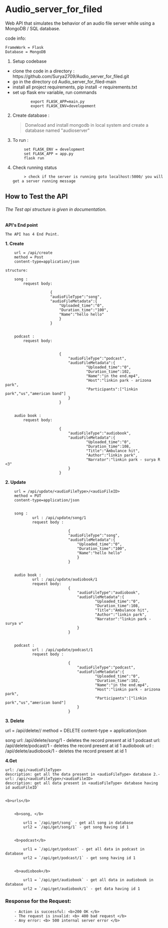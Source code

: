 # Audio_server_for_filed
Web API that simulates the behavior of an audio file  server while using a MongoDB /  SQL database.

code info:

    FrameWork = Flask
    Database = MongoDB





1. Setup codebase

<ul>


<li> clone the code in a directory : https://github.com/Surya2709/Audio_server_for_filed.git</li>

<li> go in the directory cd Audio_server_for_filed-main </li>
<li> install all project requirements, pip install -r requirements.txt </li>
<li> set up flask env variable, run commands
        
            export FLASK_APP=main.py
            export FLASK_ENV=developement
</li>


</ul>

2.  Create database : 

    >  Donwload and install mongodb in local system and create a database named "audioserver"


3. To run :

            set FLASK_ENV = development
            set FLASK_APP = app.py 
            flask run



4. Check running status
    
            > check if the server is running goto localhost:5000/ you will get a server running message


<h2> <b>How to Test the API</b></h2>
<h6><i>The Test api structure is given in documentation. </i> </h6>

<b> API's End point </b>


    The API has 4 End Point.

<b>1. Create</b>  


        url = /api/create 
        method = Post
        content-type=application/json

    structure:

        song :
            request body:

                        {
                        "audioFileType":"song",
                        "audioFileMetadata":{
                            "Uploaded_time":"0",
                            "Duration_time":"100",
                            "Name":"hello hello"
                            }
                        }


        podcast : 
            request body:


                            {
                                "audioFileType":"podcast",
                                "audioFileMetadata":{
                                        "Uploaded_time":"0",
                                        "Duration_time":102,
                                        "Name":"in the end.mp4",
                                        "Host":"linkin park - arizona park",
                                        "Participants":["linkin park","us","american band"]
                                }
                            }     


        audio book :
            request body:

                            {
                                "audioFileType":"audiobook",
                                "audioFileMetadata":{
                                        "Uploaded_time":"0",
                                        "Duration_time":108,
                                        "Title":"Ambulance hit",
                                        "Author":"linkin park",
                                        "Narrator":"linkin park - surya R <3"
                                }
                            }





 <b>2. Update</b>

        url = /api/update/<audioFileType>/<audioFileID> 
        method = PUT
        content-type=application/json


        song :
                url : /api/update/song/1
                request body : 

                                {
                                "audioFileType":"song",
                                "audioFileMetadata":{
                                    "Uploaded_time":"0",
                                    "Duration_time":"100",
                                    "Name":"hello hello"
                                    }
                                }


        audio book :
                url : /api/update/audiobook/1
                request body:
                                {
                                    "audioFileType":"audiobook",
                                    "audioFileMetadata":{
                                            "Uploaded_time":"0",
                                            "Duration_time":108,
                                            "Title":"Ambulance hit",
                                            "Author":"linkin park",
                                            "Narrator":"linkin park - surya v"
                                    }
                                }


        podcast : 
                url : /api/update/podcast/1
                request body :

                                {
                                    "audioFileType":"podcast",
                                    "audioFileMetadata":{
                                            "Uploaded_time":"0",
                                            "Duration_time":102,
                                            "Name":"in the end.mp4",
                                            "Host":"linkin park - arizona park",
                                            "Participants":["linkin park","us","american band"]
                                    }
                                }     


<b>3.  Delete </b>

url = /api/delete/<audioFileType>/<audioFileID>
method = DELETE
content-type = application/json

song
url: /api/delete/song/1 - deletes the record present at id 1
podcast
url: /api/delete/podcast/1 - deletes the record present at id 1
audiobook
url : /api/delete/audiobook/1 - deletes the  record present at id 1


<b> 4.Get </b>


    url: /api/<audioFileType>
    description: get all the data present in <audioFileType> database 2.- url: /api/<audioFileType>/<audioFileID>
    description: get all data present in <audioFileType> database having id audioFileID`


    <b>urls</b>
    

        <b>song, </b>

            url1 = `/api/get/song` - get all song in database
            url2 = `/api/get/song/1` - get song having id 1   


        <b>podcast</b>

            url1 = `/api/get/podcast` - get all data in podcast in database
            url2 = `/api/get/podcast/1` - get song having id 1


        <b>audiobook</b>

            url1 = `/api/get/audiobook` - get all data in audiobook in database
            url2 = `/api/get/audiobook/1` - get data having id 1

<b><h3> Response for the Request: </h3> </b>

        - Action is successful: <b>200 OK </b>
        - The request is invalid: <b> 400 bad request </b>
        - Any error: <b> 500 internal server error </b>
